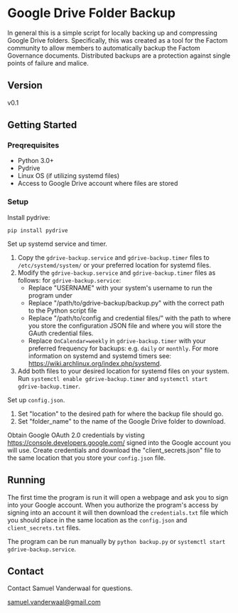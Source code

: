 # Google Drive Folder Backup

In general this is a simple script for locally backing up and compressing Google Drive folders. Specifically, this was created as a tool for the Factom community to allow members to automatically backup the Factom Governance documents. Distributed backups are a protection against single points of failure and malice. 

## Version
v0.1

## Getting Started

### Preqrequisites

* Python 3.0+
* Pydrive
* Linux OS (if utilizing systemd files)
* Access to Google Drive account where files are stored


### Setup
Install pydrive:

`pip install pydrive`

Set up systemd service and timer. 

1. Copy the `gdrive-backup.service` and `gdrive-backup.timer` files to `/etc/systemd/system/` or your preferred location for systemd files. 
2. Modify the `gdrive-backup.service` and `gdrive-backup.timer` files as follows:
    for `gdrive-backup.service`:
    * Replace "USERNAME" with your system's username to run the program under
    * Replace "/path/to/gdrive-backup/backup.py" with the correct path to the Python script file
    * Replace "/path/to/config and credential files/" with the path to where you store the configuration JSON file and where you will store the GAuth credential files. 
    * Replace `OnCalendar=weekly` in `gdrive-backup.timer` with your preferred frequency for backups: e.g. `daily` or `monthly`. For more information on systemd and systemd timers see: https://wiki.archlinux.org/index.php/systemd. 
3. Add both files to your desired location for systemd files on your system. Run `systemctl enable gdrive-backup.timer` and `systemctl start gdrive-backup.timer`. 

Set up `config.json`.

1. Set "location" to the desired path for where the backup file should go.
2. Set "folder_name" to the name of the Google Drive folder to download.

Obtain Google OAuth 2.0 credentials by visting https://console.developers.google.com/ signed into the Google account you will use. Create credentials and download the "client_secrets.json" file to the same location that you store your `config.json` file. 

## Running
The first time the program is run it will open a webpage and ask you to sign into your Google account. When you authorize the program's access by signing into an account it will then download the `credentials.txt` file which you should place in the same location as the `config.json` and `client_secrets.txt` files. 

The program can be run manually by `python backup.py` or `systemctl start gdrive-backup.service`.

## Contact

Contact Samuel Vanderwaal for questions.

samuel.vanderwaal@gmail.com

